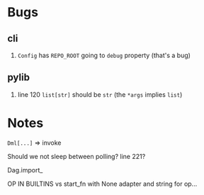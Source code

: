 # Bugs
## cli
1. `Config` has `REPO_ROOT` going to `debug` property (that's a bug)

## pylib
1. line 120 `list[str]` should be `str` (the `*args` implies `list`)


# Notes
`Dml[...]` => invoke

Should we not sleep between polling? line 221?

Dag.import_


OP IN BUILTINS vs start_fn with None adapter and string for op...